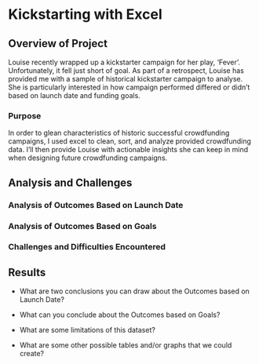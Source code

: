 # Kickstarting with Excel

## Overview of Project
Louise recently wrapped up a kickstarter campaign for her play, ‘Fever’. Unfortunately, it fell just short of goal. As part of a retrospect, Louise has provided me with a sample of historical kickstarter campaign to analyse. She is particularly interested in how campaign performed differed or didn’t based on launch date and funding goals.

### Purpose
In order to glean characteristics of historic successful crowdfunding campaigns, I used excel to clean, sort, and analyze provided crowdfunding data. I’ll then provide Louise with actionable insights she can keep in mind when designing future crowdfunding campaigns.

## Analysis and Challenges

### Analysis of Outcomes Based on Launch Date

### Analysis of Outcomes Based on Goals

### Challenges and Difficulties Encountered

## Results

- What are two conclusions you can draw about the Outcomes based on Launch Date?

- What can you conclude about the Outcomes based on Goals?

- What are some limitations of this dataset?

- What are some other possible tables and/or graphs that we could create?
